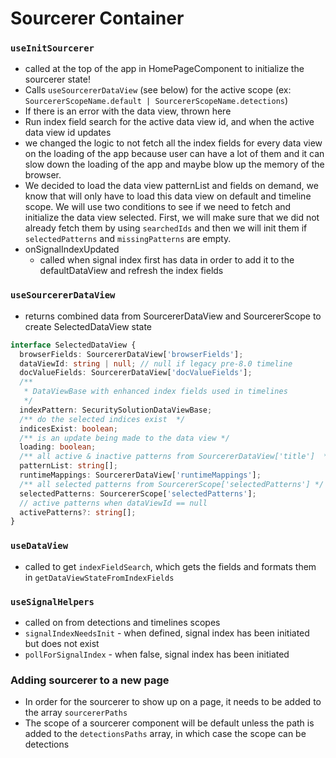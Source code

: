 # Sourcerer Container

### `useInitSourcerer`
 - called at the top of the app in HomePageComponent to initialize the sourcerer state!
 - Calls `useSourcererDataView` (see below) for the active scope (ex: `SourcererScopeName.default | SourcererScopeName.detections`)
 - If there is an error with the data view, thrown here
 - Run index field search for the active data view id, and when the active data view id updates 
 - we changed the logic to not fetch all the index fields for every data view on the loading of the app  because user can have a lot of them and it can slow down the loading of the app  and maybe blow up the memory of the browser. 
 - We decided to load the data view patternList and fields on demand, we know that will only have to load this data view on default and timeline scope.  We will use two conditions to see if we need to fetch and initialize the data view selected.  First, we will make sure that we did not already fetch them by using `searchedIds` and then we will init them if `selectedPatterns` and `missingPatterns` are empty.
 - onSignalIndexUpdated
   - called when signal index first has data in order to add it to the defaultDataView and refresh the index fields

### `useSourcererDataView` 
 - returns combined data from SourcererDataView and SourcererScope to create SelectedDataView state
```typescript
interface SelectedDataView {
  browserFields: SourcererDataView['browserFields'];
  dataViewId: string | null; // null if legacy pre-8.0 timeline
  docValueFields: SourcererDataView['docValueFields'];
  /**
   * DataViewBase with enhanced index fields used in timelines
   */
  indexPattern: SecuritySolutionDataViewBase;
  /** do the selected indices exist  */
  indicesExist: boolean;
  /** is an update being made to the data view */
  loading: boolean;
  /** all active & inactive patterns from SourcererDataView['title']  */
  patternList: string[];
  runtimeMappings: SourcererDataView['runtimeMappings'];
  /** all selected patterns from SourcererScope['selectedPatterns'] */
  selectedPatterns: SourcererScope['selectedPatterns'];
  // active patterns when dataViewId == null
  activePatterns?: string[];
}
```

### `useDataView`
- called to get `indexFieldSearch`, which gets the fields and formats them in `getDataViewStateFromIndexFields`

### `useSignalHelpers`
 - called on from detections and timelines scopes
 - `signalIndexNeedsInit` - when defined, signal index has been initiated but does not exist
 - `pollForSignalIndex` - when false, signal index has been initiated


### Adding sourcerer to a new page
- In order for the sourcerer to show up on a page, it needs to be added to the array `sourcererPaths`
- The scope of a sourcerer component will be default unless the path is added to the `detectionsPaths` array, in which case the scope can be detections